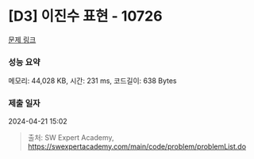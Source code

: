 # [D3] 이진수 표현 - 10726 

[문제 링크](https://swexpertacademy.com/main/code/problem/problemDetail.do?contestProbId=AXRSXf_a9qsDFAXS) 

### 성능 요약

메모리: 44,028 KB, 시간: 231 ms, 코드길이: 638 Bytes

### 제출 일자

2024-04-21 15:02



> 출처: SW Expert Academy, https://swexpertacademy.com/main/code/problem/problemList.do